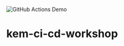 ![GitHub Actions Demo](https://github.com/KemoyQW/kem-ci-cd-workshop/actions/workflows/sample.yml/badge.svg)
# kem-ci-cd-workshop
